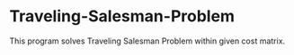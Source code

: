 # Traveling-Salesman-Problem

This program solves Traveling Salesman Problem within given cost matrix.
